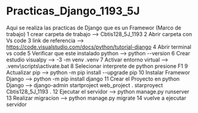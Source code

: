 # Practicas_Django_1193_5J
Aqui se realiza las practicas de Django que es un Framewor (Marco de trabajo)
1 crear carpeta de trabajo --> Cbtis128_5J_1193
2 Abrir carpeta con Vs code 
3 link de referencia --> https://code.visualstudio.com/docs/python/tutorial-django
4 Abrir terminal vs code
5 Verificar que este instalado python --> python --version
6 Crear estudio visualpy --> -3 -m venv .venv
7 Activar entorno virtual --> .venv\scripts\activate.bat
8 Selecionar interprete de python presione F1
9 Actualizar pip --> python -m pip install --upgrade pip
10 Instalar Framewor Django --> python -m pip install django
11 Crear el Proyecto en python Django --> django-admin startproject web_project . starproyect Cbtis128_5J_1193 .
12 Ejecutar el servidor --> python manage.py runserver
13 Realizar migracion --> python manage.py migrate
14 vuelve a ejecutar servidor


